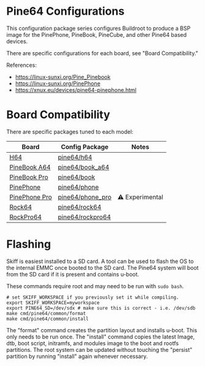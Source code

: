 # Pine64 Configurations

This configuration package series configures Buildroot to produce a BSP image for the
PinePhone, PineBook, PineCube, and other Pine64 based devices.

There are specific configurations for each board, see "Board Compatibility."

References:

 - https://linux-sunxi.org/Pine_Pinebook
 - https://linux-sunxi.org/PinePhone
 - https://xnux.eu/devices/pine64-pinephone.html

# Board Compatibility

There are specific packages tuned to each model:

| **Board**       | **Config Package** | Notes          |
|-----------------|--------------------|----------------|
| [H64]           | [pine64/h64]       |                |
| [PineBook A64]  | [pine64/book_a64]  |                |
| [PineBook Pro]  | [pine64/book]      |                |
| [PinePhone]     | [pine64/phone]     |                |
| [PinePhone Pro] | [pine64/phone_pro] | ⚠ Experimental |
| [Rock64]        | [pine64/rock64]    |                |
| [RockPro64]     | [pine64/rockpro64] |                |

[H64]: https://www.pine64.org/pine-h64-ver-b/
[PineBook A64]: https://www.pine64.org/pinebook/
[PineBook Pro]: https://www.pine64.org/pinebook-pro/
[PinePhone]: https://www.pine64.org/pinephone/
[PinePhone Pro]: https://www.pine64.org/pinephonepro/
[Rock64]: https://www.pine64.org/rock64/
[RockPro64]: https://www.pine64.org/rockpro64/

[pine64/h64]: ./h64
[pine64/book]: ./book
[pine64/book_a64]: ./book_a64
[pine64/phone]: ./phone
[pine64/phone_pro]: ./phone_pro
[pine64/rock64]: ./rock64
[pine64/rockpro64]: ./rockpro64

# Flashing

Skiff is easiest installed to a SD card. A tool can be used to flash the OS to
the internal EMMC once booted to the SD card. The Pine64 system will boot from the
SD card if it is present and contains u-boot.

These commands require root and may need to be run with `sudo bash`.

```
# set SKIFF_WORKSPACE if you previously set it while compiling.
export SKIFF_WORKSPACE=myworkspace
export PINE64_SD=/dev/sdx # make sure this is correct - i.e. /dev/sdb
make cmd/pine64/common/format
make cmd/pine64/common/install
```

The "format" command creates the partition layout and installs u-boot. This only
needs to be run once. The "install" command copies the latest Image, dtb, boot
script, initramfs, and modules image to the boot and rootfs partitions. The root
system can be updated without touching the "persist" partition by running
"install" again whenever necessary.

